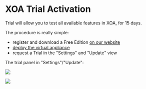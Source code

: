 # XOA Trial Activation

Trial will allow you to test all available features in XOA, for 15 days.

The procedure is really simple:

* register and download a Free Edition [on our website](https://xen-orchestra.com/#/member)
* [deploy the virtual appliance](/doc/installation/xoa_installation.md)
* request a Trial in the "Settings" and "Update" view

The trial panel in "Settings"/"Update":

![](https://xen-orchestra.com/blog/content/images/2015/05/updater.png)

![](https://xen-orchestra.com/blog/content/images/2015/05/trial.png)
